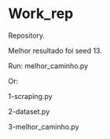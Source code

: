 # Work_rep
Repository.

Melhor resultado foi seed 13.

Run:
melhor_caminho.py

Or:

1-scraping.py

2-dataset.py

3-melhor_caminho.py

